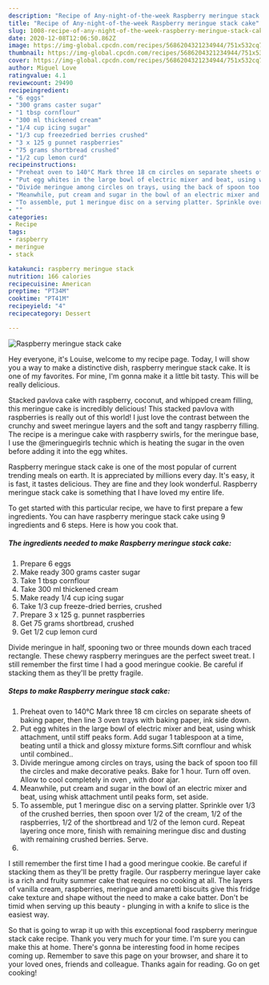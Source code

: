 ```yaml
---
description: "Recipe of Any-night-of-the-week Raspberry meringue stack cake"
title: "Recipe of Any-night-of-the-week Raspberry meringue stack cake"
slug: 1008-recipe-of-any-night-of-the-week-raspberry-meringue-stack-cake
date: 2020-12-08T12:06:50.862Z
image: https://img-global.cpcdn.com/recipes/5686204321234944/751x532cq70/raspberry-meringue-stack-cake-recipe-main-photo.jpg
thumbnail: https://img-global.cpcdn.com/recipes/5686204321234944/751x532cq70/raspberry-meringue-stack-cake-recipe-main-photo.jpg
cover: https://img-global.cpcdn.com/recipes/5686204321234944/751x532cq70/raspberry-meringue-stack-cake-recipe-main-photo.jpg
author: Miguel Love
ratingvalue: 4.1
reviewcount: 29490
recipeingredient:
- "6 eggs"
- "300 grams caster sugar"
- "1 tbsp cornflour"
- "300 ml thickened cream"
- "1/4 cup icing sugar"
- "1/3 cup freezedried berries crushed"
- "3 x 125 g punnet raspberries"
- "75 grams shortbread crushed"
- "1/2 cup lemon curd"
recipeinstructions:
- "Preheat oven to 140°C Mark three 18 cm circles on separate sheets of baking paper, then line 3 oven trays with baking paper, ink side down."
- "Put egg whites in the large bowl of electric mixer and beat, using whisk attachment, until stiff peaks form. Add sugar 1 tablespoon at a time, beating until a thick and glossy mixture forms.Sift cornflour and whisk until combined.."
- "Divide meringue among circles on trays, using the back of spoon too fill the circles and make decorative peaks. Bake for 1 hour. Turn off oven. Allow to cool completely in oven , with door ajar."
- "Meanwhile, put cream and sugar in the bowl of an electric mixer and beat, using whisk attachment until peaks form, set aside."
- "To assemble, put 1 meringue disc on a serving platter. Sprinkle over 1/3  of the crushed berries, then spoon over 1/2  of the cream, 1/2  of the raspberries, 1/2  of the shortbread and 1/2 of the lemon curd. Repeat  layering once more, finish with remaining meringue disc and dusting with remaining crushed berries. Serve."
- ""
categories:
- Recipe
tags:
- raspberry
- meringue
- stack

katakunci: raspberry meringue stack 
nutrition: 166 calories
recipecuisine: American
preptime: "PT34M"
cooktime: "PT41M"
recipeyield: "4"
recipecategory: Dessert

---
```



![Raspberry meringue stack cake](https://img-global.cpcdn.com/recipes/5686204321234944/751x532cq70/raspberry-meringue-stack-cake-recipe-main-photo.jpg)

Hey everyone, it's Louise, welcome to my recipe page. Today, I will show you a way to make a distinctive dish, raspberry meringue stack cake. It is one of my favorites. For mine, I'm gonna make it a little bit tasty. This will be really delicious.

Stacked pavlova cake with raspberry, coconut, and whipped cream filling, this meringue cake is incredibly delicious! This stacked pavlova with raspberries is really out of this world! I just love the contrast between the crunchy and sweet meringue layers and the soft and tangy raspberry filling. The recipe is a meringue cake with raspberry swirls, for the meringue base, I use the @meringuegirls technic which is heating the sugar in the oven before adding it into the egg whites.

Raspberry meringue stack cake is one of the most popular of current trending meals on earth. It is appreciated by millions every day. It's easy, it is fast, it tastes delicious. They are fine and they look wonderful. Raspberry meringue stack cake is something that I have loved my entire life.


To get started with this particular recipe, we have to first prepare a few ingredients. You can have raspberry meringue stack cake using 9 ingredients and 6 steps. Here is how you cook that.

<!--inarticleads1-->

##### The ingredients needed to make Raspberry meringue stack cake:

1. Prepare 6 eggs
1. Make ready 300 grams caster sugar
1. Take 1 tbsp cornflour
1. Take 300 ml thickened cream
1. Make ready 1/4 cup icing sugar
1. Take 1/3 cup freeze-dried berries, crushed
1. Prepare 3 x 125 g. punnet raspberries
1. Get 75 grams shortbread, crushed
1. Get 1/2 cup lemon curd


Divide meringue in half, spooning two or three mounds down each traced rectangle. These chewy raspberry meringues are the perfect sweet treat. I still remember the first time I had a good meringue cookie. Be careful if stacking them as they&#39;ll be pretty fragile. 

<!--inarticleads2-->

##### Steps to make Raspberry meringue stack cake:

1. Preheat oven to 140°C Mark three 18 cm circles on separate sheets of baking paper, then line 3 oven trays with baking paper, ink side down.
1. Put egg whites in the large bowl of electric mixer and beat, using whisk attachment, until stiff peaks form. Add sugar 1 tablespoon at a time, beating until a thick and glossy mixture forms.Sift cornflour and whisk until combined..
1. Divide meringue among circles on trays, using the back of spoon too fill the circles and make decorative peaks. Bake for 1 hour. Turn off oven. Allow to cool completely in oven , with door ajar.
1. Meanwhile, put cream and sugar in the bowl of an electric mixer and beat, using whisk attachment until peaks form, set aside.
1. To assemble, put 1 meringue disc on a serving platter. Sprinkle over 1/3  of the crushed berries, then spoon over 1/2  of the cream, 1/2  of the raspberries, 1/2  of the shortbread and 1/2 of the lemon curd. Repeat  layering once more, finish with remaining meringue disc and dusting with remaining crushed berries. Serve.
1. 


I still remember the first time I had a good meringue cookie. Be careful if stacking them as they&#39;ll be pretty fragile. Our raspberry meringue layer cake is a rich and fruity summer cake that requires no cooking at all. The layers of vanilla cream, raspberries, meringue and amaretti biscuits give this fridge cake texture and shape without the need to make a cake batter. Don&#39;t be timid when serving up this beauty - plunging in with a knife to slice is the easiest way. 

So that is going to wrap it up with this exceptional food raspberry meringue stack cake recipe. Thank you very much for your time. I'm sure you can make this at home. There's gonna be interesting food in home recipes coming up. Remember to save this page on your browser, and share it to your loved ones, friends and colleague. Thanks again for reading. Go on get cooking!
